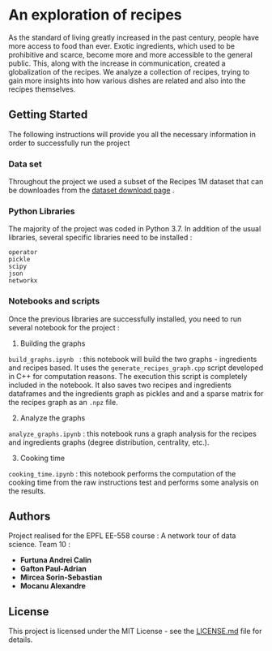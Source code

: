 # An exploration of recipes

As the standard of living greatly increased in the past century, people have more access to food than ever. Exotic ingredients, which used to be prohibitive and scarce, become more and more accessible to the general public. This, along with the increase in communication, created a globalization of the recipes. We analyze a collection of recipes, trying to gain more insights into how various dishes are related and also into the recipes themselves.

## Getting Started

The following instructions will provide you all the necessary information in order to successfully run the project

### Data set

Throughout the project we used a subset of the Recipes 1M dataset that can be downloades from the [dataset download page]( http://im2recipe.csail.mit.edu/dataset/) . 

### Python Libraries

The majority of the project was coded in Python 3.7. In addition of the usual libraries, several specific libraries need to be installed :

```
operator 
pickle 
scipy
json
networkx

```

### Notebooks and scripts

Once the previous libraries are successfully installed, you need to run several notebook for the project : 

1. Building the graphs


```build_graphs.ipynb ```  :  this notebook will build the two graphs - ingredients and recipes based. It uses the ```generate_recipes_graph.cpp``` script developed in C++ for computation reasons. The execution this script is completely included in the notebook. It also saves two recipes and ingredients dataframes and the ingredients graph as pickles and and a sparse matrix for the recipes graph as an ```.npz``` file. 

2. Analyze the graphs 

```analyze_graphs.ipynb``` : this notebook runs a graph analysis for the recipes and ingredients graphs (degree distribution, centrality, etc.).

3. Cooking time

```cooking_time.ipynb``` : this notebook performs the computation of the cooking time from the raw instructions test and performs some analysis on the results.


## Authors

Project realised for the EPFL EE-558 course : A network tour of data science. 
Team 10 : 
* **Furtuna Andrei Calin** 
* **Gafton Paul-Adrian** 
* **Mircea Sorin-Sebastian** 
* **Mocanu Alexandre** 


## License

This project is licensed under the MIT License - see the [LICENSE.md](LICENSE.md) file for details.


